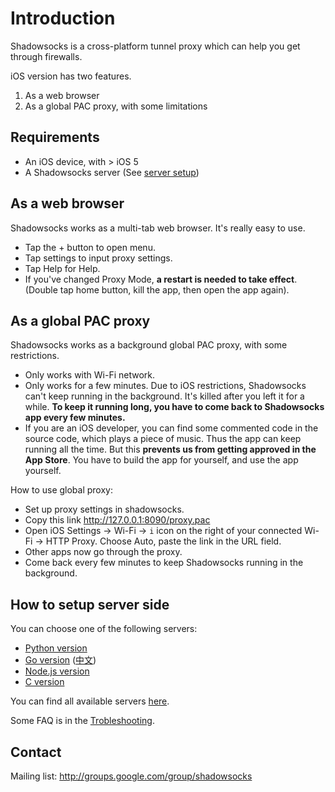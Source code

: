 Introduction
============
Shadowsocks is a cross-platform tunnel proxy which can help you get through firewalls.

iOS version has two features.

1. As a web browser
2. As a global PAC proxy, with some limitations

Requirements
-------------

- An iOS device, with > iOS 5
- A Shadowsocks server (See [server setup](#how-to-setup-server-side))

As a web browser
----------------
Shadowsocks works as a multi-tab web browser. It's really easy to use.

- Tap the + button to open menu.
- Tap settings to input proxy settings.
- Tap Help for Help.
- If you've changed Proxy Mode, **a restart is needed to take effect**.
(Double tap home button, kill the app, then open the app again).

As a global PAC proxy
---------------------
Shadowsocks works as a background global PAC proxy, with some restrictions.

- Only works with Wi-Fi network.
- Only works for a few minutes. Due to iOS restrictions, Shadowsocks can't
keep running in the background. It's killed after you left it for a while.
**To keep it running long, you have to come back to Shadowsocks app every
few minutes.**
- If you are an iOS developer, you can find some commented code in the source
code, which plays a piece of music. Thus the app can keep running all the time.
But this **prevents us from getting approved in the App Store**. You have to build
the app for yourself, and use the app yourself.

How to use global proxy:

- Set up proxy settings in shadowsocks.
- Copy this link http://127.0.0.1:8090/proxy.pac
- Open iOS Settings -> Wi-Fi -> `i` icon on the right of your connected Wi-Fi -> HTTP Proxy. Choose Auto, paste the link in the URL field.
- Other apps now go through the proxy.
- Come back every few minutes to keep Shadowsocks running in the background.

How to setup server side
------------------------

You can choose one of the following servers:

- [Python version](https://github.com/clowwindy/shadowsocks)
- [Go version](https://github.com/shadowsocks/shadowsocks-go) ([中文](http://shadowsocks.github.io/shadowsocks-go/))
- [Node.js version](https://github.com/clowwindy/shadowsocks-nodejs)
- [C version](https://github.com/madeye/shadowsocks-libev)

You can find all available servers [here](https://github.com/clowwindy/shadowsocks/wiki/Ports-and-Clients#server-side).

Some FAQ is in the [Trobleshooting](https://github.com/clowwindy/shadowsocks/wiki/Troubleshooting).

Contact
--------

Mailing list: http://groups.google.com/group/shadowsocks